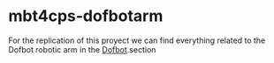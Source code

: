 # mbt4cps-dofbotarm

For the replication of this proyect we can find everything related to the Dofbot robotic arm in the [Dofbot](https://github.com/atenearesearchgroup/mbt4cps-dofbotarm/tree/main/Dofbot).section
